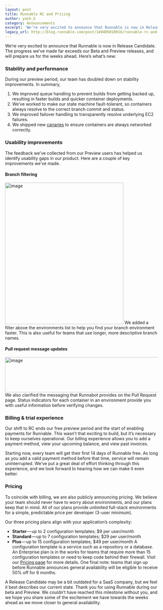 ```yaml
---
layout: post
title: Runnable RC and Pricing
author: yash_k
category: Announcements
excerpt: 'We’re very excited to announce that Runnable is now in Release Candidate. The progress we’ve made far exceeds our Beta and Preview releases, and will prepare us for the weeks ahead. Here’s what’s new:'
legacy_url: http://blog.runnable.com/post/149405018916/runnable-rc-and-pricing
---
```


We’re very excited to announce that Runnable is now in Release Candidate. The progress we’ve made far exceeds our Beta and Preview releases, and will prepare us for the weeks ahead. Here’s what’s new:

### Stability and performance

During our preview period, our team has doubled down on stability improvements. In summary,

1. We improved queue handling to prevent builds from getting backed up, resulting in faster builds and quicker container deployments.
2. We’ve worked to make our state machine fault-tolerant, so containers always resolve to the correct branch commit and status.
3. We improved failover handling to transparently resolve underlying EC2 failures.
4. We shipped new [canaries](http://blog.runnable.com/post/141863901521/testing-your-app-on-a-budget) to ensure containers are always networked correctly.

### Usability improvements

The feedback we’ve collected from our Preview users has helped us identify usability gaps in our product. Here are a couple of key improvements we’ve made.

#### Branch filtering

<img src="https://s3-us-west-1.amazonaws.com/runnable-design/filter.png" class="post-graphic" width="390" height="467" alt="image">
We added a filter above the environments list to help you find your branch environment faster. This is also useful for teams that use longer, more descriptive branch names.

#### Pull request message updates

<img src="https://s3-us-west-1.amazonaws.com/runnable-design/runnabot.png" class="post-graphic" width="660" height="116" alt="image">
We also clarified the messaging that Runnabot provides on the Pull Request page. Status indicators for each container in an environment provide you with useful information before verifying changes.

### Billing & trial experience

Our shift to RC ends our free preview period and the start of enabling payments for Runnable. This wasn’t that exciting to build, but it’s necessary to keep ourselves operational. Our billing experience allows you to add a payment method, view your upcoming balance, and view past invoices.

Starting now, every team will get their first 14 days of Runnable free. As long as you add a valid payment method before that time, service will remain uninterrupted. We’ve put a great deal of effort thinking through this experience, and we look forward to hearing how we can make it even better.

### Pricing

To coincide with billing, we are also publicly announcing pricing. We believe your team should never have to worry about environments, and our plans keep that in mind. All of our plans provide unlimited full-stack environments for a simple, predictable price per developer (3-user minimum).

Our three pricing plans align with your application’s complexity:

* **Starter** — up to 2 configuration templates; $9 per user/month
* **Standard** — up to 7 configuration templates; $29 per user/month
* **Plus** — up to 15 configuration templates; $49 per user/month
A configuration template is a service such as a repository or a database. An Enterprise plan is in the works for teams that require more than 15 configuration templates or need to keep code behind their firewall. Visit our [Pricing page](https://runnable.com/pricing) for more details. One final note: teams that sign up before Runnable announces general availability will be eligible to receive 50% off for 6 months.

A Release Candidate may be a bit outdated for a SaaS company, but we feel it best describes our current state. Thank you for using Runnable during our beta and Preview. We couldn’t have reached this milestone without you, and we hope you share some of the excitement we have towards the weeks ahead as we move closer to general availability.
